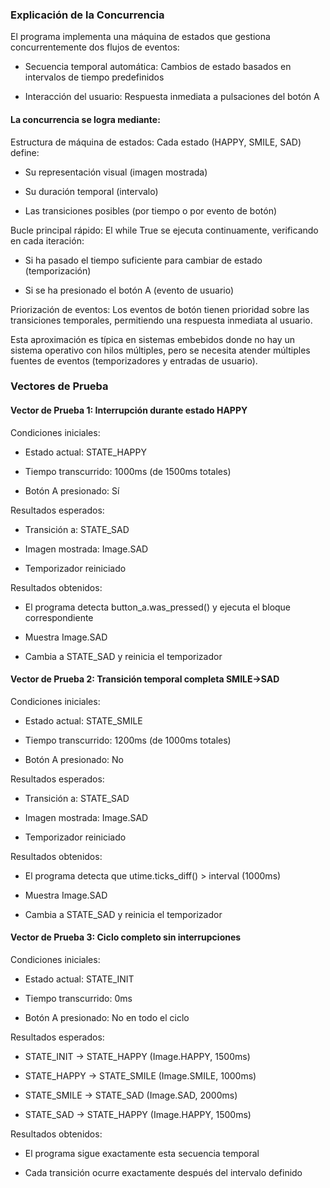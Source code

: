 ### Explicación de la Concurrencia
El programa implementa una máquina de estados que gestiona concurrentemente dos flujos de eventos:

- Secuencia temporal automática: Cambios de estado basados en intervalos de tiempo predefinidos

- Interacción del usuario: Respuesta inmediata a pulsaciones del botón A

#### La concurrencia se logra mediante:

Estructura de máquina de estados: Cada estado (HAPPY, SMILE, SAD) define:

- Su representación visual (imagen mostrada)

- Su duración temporal (intervalo)

- Las transiciones posibles (por tiempo o por evento de botón)

Bucle principal rápido: El while True se ejecuta continuamente, verificando en cada iteración:

- Si ha pasado el tiempo suficiente para cambiar de estado (temporización)

- Si se ha presionado el botón A (evento de usuario)

Priorización de eventos: Los eventos de botón tienen prioridad sobre las transiciones temporales, permitiendo una respuesta inmediata al usuario.

Esta aproximación es típica en sistemas embebidos donde no hay un sistema operativo con hilos múltiples, pero se necesita atender múltiples fuentes de eventos (temporizadores y entradas de usuario).

### Vectores de Prueba
#### Vector de Prueba 1: Interrupción durante estado HAPPY
Condiciones iniciales:

- Estado actual: STATE_HAPPY

- Tiempo transcurrido: 1000ms (de 1500ms totales)

- Botón A presionado: Sí

Resultados esperados:

- Transición a: STATE_SAD

- Imagen mostrada: Image.SAD

- Temporizador reiniciado

Resultados obtenidos:

- El programa detecta button_a.was_pressed() y ejecuta el bloque correspondiente

- Muestra Image.SAD

- Cambia a STATE_SAD y reinicia el temporizador


#### Vector de Prueba 2: Transición temporal completa SMILE→SAD
Condiciones iniciales:

- Estado actual: STATE_SMILE

- Tiempo transcurrido: 1200ms (de 1000ms totales)

- Botón A presionado: No

Resultados esperados:

- Transición a: STATE_SAD

- Imagen mostrada: Image.SAD

- Temporizador reiniciado

Resultados obtenidos:

- El programa detecta que utime.ticks_diff() > interval (1000ms)

- Muestra Image.SAD

- Cambia a STATE_SAD y reinicia el temporizador


#### Vector de Prueba 3: Ciclo completo sin interrupciones
Condiciones iniciales:

- Estado actual: STATE_INIT

- Tiempo transcurrido: 0ms

- Botón A presionado: No en todo el ciclo

Resultados esperados:

- STATE_INIT → STATE_HAPPY (Image.HAPPY, 1500ms)

- STATE_HAPPY → STATE_SMILE (Image.SMILE, 1000ms)

- STATE_SMILE → STATE_SAD (Image.SAD, 2000ms)

- STATE_SAD → STATE_HAPPY (Image.HAPPY, 1500ms)

Resultados obtenidos:

- El programa sigue exactamente esta secuencia temporal

- Cada transición ocurre exactamente después del intervalo definido
